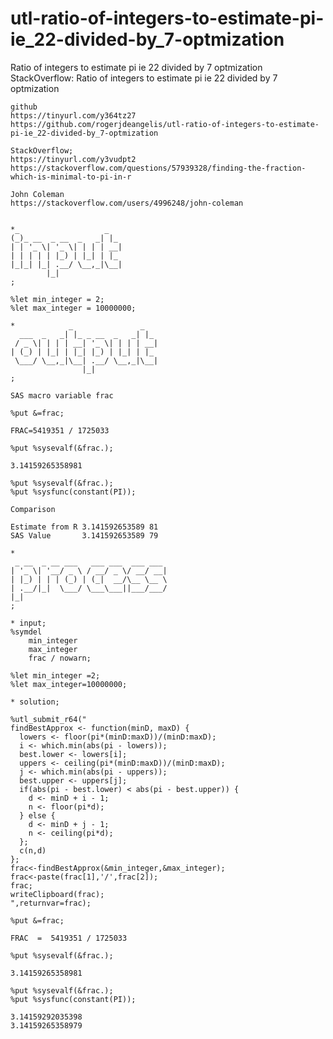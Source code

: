# utl-ratio-of-integers-to-estimate-pi-ie_22-divided-by_7-optmization
Ratio of integers to estimate pi ie 22 divided by 7 optmization
    StackOverflow: Ratio of integers to estimate pi ie 22 divided by 7 optmization                                      
                                                                                                                        
    github                                                                                                              
    https://tinyurl.com/y364tz27                                                                                        
    https://github.com/rogerjdeangelis/utl-ratio-of-integers-to-estimate-pi-ie_22-divided-by_7-optmization              
                                                                                                                        
    StackOverflow;                                                                                                      
    https://tinyurl.com/y3vudpt2                                                                                        
    https://stackoverflow.com/questions/57939328/finding-the-fraction-which-is-minimal-to-pi-in-r                       
                                                                                                                        
    John Coleman                                                                                                        
    https://stackoverflow.com/users/4996248/john-coleman                                                                
                                                                                                                        
                                                                                                                        
    *_                   _                                                                                              
    (_)_ __  _ __  _   _| |_                                                                                            
    | | '_ \| '_ \| | | | __|                                                                                           
    | | | | | |_) | |_| | |_                                                                                            
    |_|_| |_| .__/ \__,_|\__|                                                                                           
            |_|                                                                                                         
    ;                                                                                                                   
                                                                                                                        
    %let min_integer = 2;                                                                                               
    %let max_integer = 10000000;                                                                                        
                                                                                                                        
    *            _               _                                                                                      
      ___  _   _| |_ _ __  _   _| |_                                                                                    
     / _ \| | | | __| '_ \| | | | __|                                                                                   
    | (_) | |_| | |_| |_) | |_| | |_                                                                                    
     \___/ \__,_|\__| .__/ \__,_|\__|                                                                                   
                    |_|                                                                                                 
    ;                                                                                                                   
                                                                                                                        
    SAS macro variable frac                                                                                             
                                                                                                                        
    %put &=frac;                                                                                                        
                                                                                                                        
    FRAC=5419351 / 1725033                                                                                              
                                                                                                                        
    %put %sysevalf(&frac.);                                                                                             
                                                                                                                        
    3.14159265358981                                                                                                    
                                                                                                                        
    %put %sysevalf(&frac.);                                                                                             
    %put %sysfunc(constant(PI));                                                                                        
                                                                                                                        
    Comparison                                                                                                          
                                                                                                                        
    Estimate from R 3.141592653589 81                                                                                   
    SAS Value       3.141592653589 79                                                                                   
                                                                                                                        
    *                                                                                                                   
     _ __  _ __ ___   ___ ___  ___ ___                                                                                  
    | '_ \| '__/ _ \ / __/ _ \/ __/ __|                                                                                 
    | |_) | | | (_) | (_|  __/\__ \__ \                                                                                 
    | .__/|_|  \___/ \___\___||___/___/                                                                                 
    |_|                                                                                                                 
    ;                                                                                                                   
                                                                                                                        
    * input;                                                                                                            
    %symdel                                                                                                             
        min_integer                                                                                                     
        max_integer                                                                                                     
        frac / nowarn;                                                                                                  
                                                                                                                        
    %let min_integer =2;                                                                                                
    %let max_integer=10000000;                                                                                          
                                                                                                                        
    * solution;                                                                                                         
                                                                                                                        
    %utl_submit_r64("                                                                                                   
    findBestApprox <- function(minD, maxD) {                                                                            
      lowers <- floor(pi*(minD:maxD))/(minD:maxD);                                                                      
      i <- which.min(abs(pi - lowers));                                                                                 
      best.lower <- lowers[i];                                                                                          
      uppers <- ceiling(pi*(minD:maxD))/(minD:maxD);                                                                    
      j <- which.min(abs(pi - uppers));                                                                                 
      best.upper <- uppers[j];                                                                                          
      if(abs(pi - best.lower) < abs(pi - best.upper)) {                                                                 
        d <- minD + i - 1;                                                                                              
        n <- floor(pi*d);                                                                                               
      } else {                                                                                                          
        d <- minD + j - 1;                                                                                              
        n <- ceiling(pi*d);                                                                                             
      };                                                                                                                
      c(n,d)                                                                                                            
    };                                                                                                                  
    frac<-findBestApprox(&min_integer,&max_integer);                                                                    
    frac<-paste(frac[1],'/',frac[2]);                                                                                   
    frac;                                                                                                               
    writeClipboard(frac);                                                                                               
    ",returnvar=frac);                                                                                                  
                                                                                                                        
    %put &=frac;                                                                                                        
                                                                                                                        
    FRAC  =  5419351 / 1725033                                                                                          
                                                                                                                        
    %put %sysevalf(&frac.);                                                                                             
                                                                                                                        
    3.14159265358981                                                                                                    
                                                                                                                        
    %put %sysevalf(&frac.);                                                                                             
    %put %sysfunc(constant(PI));                                                                                        
                                                                                                                        
    3.14159292035398                                                                                                    
    3.14159265358979                                                                                                    
                                                                                                                        
                                                                                                                        
